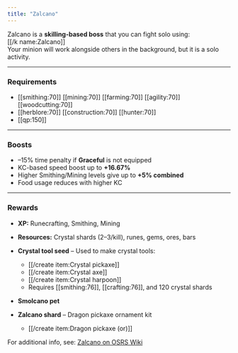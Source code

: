 ```yaml
---
title: "Zalcano"
---
```


Zalcano is a **skilling-based boss** that you can fight solo using:  
[[/k name\:Zalcano]]  
Your minion will work alongside others in the background, but it is a solo activity.

---

### Requirements

- [[smithing:70]] [[mining:70]] [[farming:70]] [[agility:70]] [[woodcutting:70]]
- [[herblore:70]] [[construction:70]] [[hunter:70]]
- [[qp:150]]

---

### Boosts

- –15% time penalty if **Graceful** is not equipped
- KC-based speed boost up to **+16.67%**
- Higher Smithing/Mining levels give up to **+5% combined**
- Food usage reduces with higher KC

---

### Rewards

- **XP:** Runecrafting, Smithing, Mining
- **Resources:** Crystal shards (2–3/kill), runes, gems, ores, bars
- **Crystal tool seed** – Used to make crystal tools:

  - [[/create item\:Crystal pickaxe]]
  - [[/create item\:Crystal axe]]
  - [[/create item\:Crystal harpoon]]
  - Requires [[smithing:76]], [[crafting:76]], and 120 crystal shards

- **Smolcano pet**
- **Zalcano shard** – Dragon pickaxe ornament kit
  - [[/create item\:Dragon pickaxe (or)]]

For additional info, see: [Zalcano on OSRS Wiki](https://oldschool.runescape.wiki/w/Zalcano)
